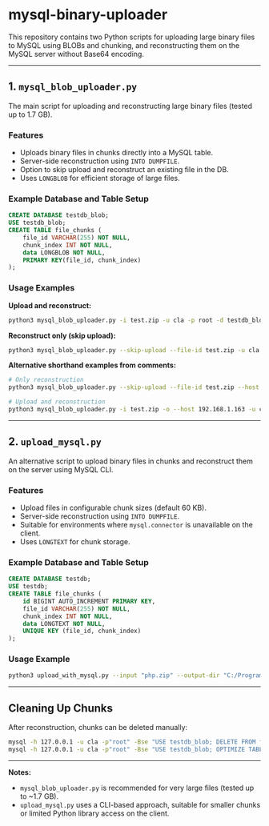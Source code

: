 # mysql-binary-uploader

This repository contains two Python scripts for uploading large binary files to MySQL using BLOBs and chunking, and reconstructing them on the MySQL server without Base64 encoding.

---

## 1. `mysql_blob_uploader.py`

The main script for uploading and reconstructing large binary files (tested up to 1.7 GB).

### Features
- Uploads binary files in chunks directly into a MySQL table.
- Server-side reconstruction using `INTO DUMPFILE`.
- Option to skip upload and reconstruct an existing file in the DB.
- Uses `LONGBLOB` for efficient storage of large files.

### Example Database and Table Setup
```sql
CREATE DATABASE testdb_blob;
USE testdb_blob;
CREATE TABLE file_chunks (
    file_id VARCHAR(255) NOT NULL,
    chunk_index INT NOT NULL,
    data LONGBLOB NOT NULL,
    PRIMARY KEY(file_id, chunk_index)
);
````

### Usage Examples

**Upload and reconstruct:**

```bash
python3 mysql_blob_uploader.py -i test.zip -u cla -p root -d testdb_blob --host 192.168.1.163 --server-dump-path "C:/ProgramData/MySQL/MySQL Server 8.0/Uploads/zip_restored.zip"
```

**Reconstruct only (skip upload):**

```bash
python3 mysql_blob_uploader.py --skip-upload --file-id test.zip -u cla -p root -d testdb_blob --host 192.168.1.163 --server-dump-path "C:/ProgramData/MySQL/MySQL Server 8.0/Uploads/zip_restored.zip"
```

**Alternative shorthand examples from comments:**

```bash
# Only reconstruction
python3 mysql_blob_uploader.py --skip-upload --file-id test.zip --host 192.168.1.163 -u cla -p root -d testdb_blob --server-dump-path "C:/ProgramData/MySQL/MySQL Server 8.0/Uploads/zip_restored.zip"

# Upload and reconstruction
python3 mysql_blob_uploader.py -i test.zip -o --host 192.168.1.163 -u cla -p root -d testdb_blob --server-dump-path "C:/ProgramData/MySQL/MySQL Server 8.0/Uploads/zip_restored.zip"
```

---

## 2. `upload_mysql.py`

An alternative script to upload binary files in chunks and reconstruct them on the server using MySQL CLI.

### Features

* Upload files in configurable chunk sizes (default 60 KB).
* Server-side reconstruction using `INTO DUMPFILE`.
* Suitable for environments where `mysql.connector` is unavailable on the client.
* Uses `LONGTEXT` for chunk storage.

### Example Database and Table Setup

```sql
CREATE DATABASE testdb;
USE testdb;
CREATE TABLE file_chunks (
    id BIGINT AUTO_INCREMENT PRIMARY KEY,
    file_id VARCHAR(255) NOT NULL,
    chunk_index INT NOT NULL,
    data LONGTEXT NOT NULL,
    UNIQUE KEY (file_id, chunk_index)
);
```

### Usage Example

```bash
python3 upload_with_mysql.py --input "php.zip" --output-dir "C:/ProgramData/MySQL/MySQL Server 8.0/Uploads" --host 192.168.1.163 --user cla --password root --db testdb --chunk-size 60
```

---

## Cleaning Up Chunks

After reconstruction, chunks can be deleted manually:

```bash
mysql -h 127.0.0.1 -u cla -p"root" -Bse "USE testdb_blob; DELETE FROM file_chunks WHERE file_id = 'test.zip'; SELECT ROW_COUNT();"
mysql -h 127.0.0.1 -u cla -p"root" -Bse "USE testdb_blob; OPTIMIZE TABLE file_chunks;"
```

---

**Notes:**

* `mysql_blob_uploader.py` is recommended for very large files (tested up to ~1.7 GB).
* `upload_mysql.py` uses a CLI-based approach, suitable for smaller chunks or limited Python library access on the client.
